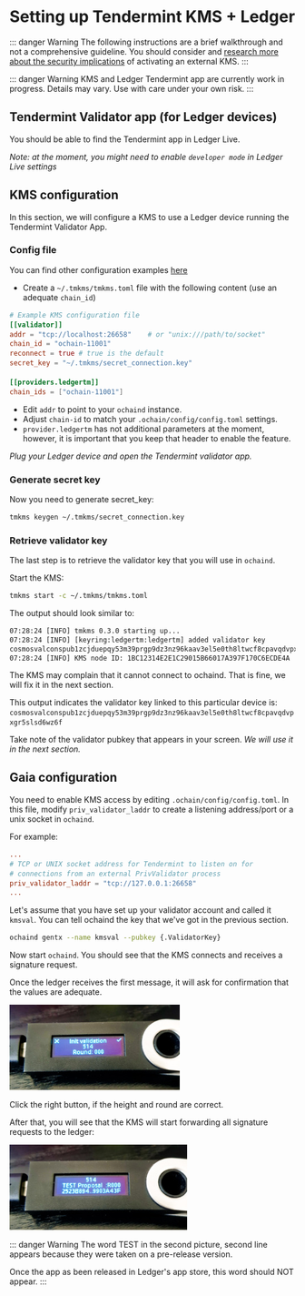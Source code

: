 <!--
order: 6
-->

# Setting up Tendermint KMS + Ledger

::: danger Warning
The following instructions are a brief walkthrough and not a comprehensive guideline. You should consider and [research more about the security implications](../security.md) of activating an external KMS.
:::

::: danger Warning
KMS and Ledger Tendermint app are currently work in progress. Details may vary. Use with care under your own risk.
:::

## Tendermint Validator app (for Ledger devices)

You should be able to find the Tendermint app in Ledger Live.

*Note: at the moment, you might need to enable `developer mode` in Ledger Live settings*

## KMS configuration

In this section, we will configure a KMS to use a Ledger device running the Tendermint Validator App. 

### Config file

You can find other configuration examples [here](https://github.com/iqlusioninc/tmkms/blob/master/tmkms.toml.example)

- Create a `~/.tmkms/tmkms.toml` file with the following content (use an adequate `chain_id`)

```toml
# Example KMS configuration file
[[validator]]
addr = "tcp://localhost:26658"    # or "unix:///path/to/socket"
chain_id = "ochain-11001"
reconnect = true # true is the default
secret_key = "~/.tmkms/secret_connection.key"

[[providers.ledgertm]]
chain_ids = ["ochain-11001"]
```

- Edit `addr` to point to your `ochaind` instance.
- Adjust `chain-id` to match your `.ochain/config/config.toml` settings.
- `provider.ledgertm` has not additional parameters at the moment, however, it is important that you keep that header to enable the feature.

*Plug your Ledger device and open the Tendermint validator app.*

### Generate secret key

Now you need to generate secret_key:

```bash
tmkms keygen ~/.tmkms/secret_connection.key
```

### Retrieve validator key

The last step is to retrieve the validator key that you will use in `ochaind`.

Start the KMS:

```bash
tmkms start -c ~/.tmkms/tmkms.toml
```

The output should look similar to:

```text
07:28:24 [INFO] tmkms 0.3.0 starting up...
07:28:24 [INFO] [keyring:ledgertm:ledgertm] added validator key cosmosvalconspub1zcjduepqy53m39prgp9dz3nz96kaav3el5e0th8ltwcf8cpavqdvpxgr5slsd6wz6f
07:28:24 [INFO] KMS node ID: 1BC12314E2E1C29015B66017A397F170C6ECDE4A
```

The KMS may complain that it cannot connect to ochaind. That is fine, we will fix it in the next section.

This output indicates the validator key linked to this particular device is: `cosmosvalconspub1zcjduepqy53m39prgp9dz3nz96kaav3el5e0th8ltwcf8cpavqdvpxgr5slsd6wz6f`

Take note of the validator pubkey that appears in your screen. *We will use it in the next section.*

## Gaia configuration

You need to enable KMS access by editing `.ochain/config/config.toml`. In this file, modify `priv_validator_laddr` to create a listening address/port or a unix socket in `ochaind`.

For example:

```toml
...
# TCP or UNIX socket address for Tendermint to listen on for
# connections from an external PrivValidator process
priv_validator_laddr = "tcp://127.0.0.1:26658"
...
```

Let's assume that you have set up your validator account and called it `kmsval`. You can tell ochaind the key that we've got in the previous section.

```bash
ochaind gentx --name kmsval --pubkey {.ValidatorKey} 
```

Now start `ochaind`. You should see that the KMS connects and receives a signature request.

Once the ledger receives the first message, it will ask for confirmation that the values are adequate.

![](ledger_1.jpg)

Click the right button, if the height and round are correct.

After that, you will see that the KMS will start forwarding all signature requests to the ledger:

![](ledger_2.jpg)

::: danger Warning
The word TEST in the second picture, second line appears because they were taken on a pre-release version.

Once the app as been released in Ledger's app store, this word should NOT appear.
:::
